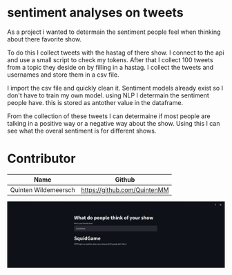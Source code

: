 # sentiment analyses on tweets 

As a project i wanted to determain the sentiment people feel when thinking about there favorite show.

To do this I collect tweets with the hastag of there show. I connect to the api and use a small script to check my tokens. After that I collect  100 tweets from a topic they deside on by filling in a hastag. I collect the tweets and usernames and store them in a csv file.

I import the csv file and quickly clean it. Sentiment models already exist so I don't have to train my own model. using NLP I determain the sentiment people have. this is stored as antother value in the dataframe.

From the collection of these tweets I can determaine if most people are talking in a positive way or a negative way about the show. Using this I can see what the overal sentiment is for different shows.
# Contributor
| Name                   | Github                              |
|------------------------|-------------------------------------|
| Quinten Wildemeersch  | https://github.com/QuintenMM  |

![](https://github.com/QuintenMM/challenge-sentiment-analysis/blob/25ab69400742c0a80a8fa9fad3b9b56c4d3f7741/visuals/Screenshot%20from%202021-10-14%2014-13-23.png)
